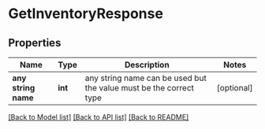 # GetInventoryResponse


## Properties
Name | Type | Description | Notes
------------ | ------------- | ------------- | -------------
**any string name** | **int** | any string name can be used but the value must be the correct type | [optional]

[[Back to Model list]](../README.md#documentation-for-models) [[Back to API list]](../README.md#documentation-for-api-endpoints) [[Back to README]](../README.md)


